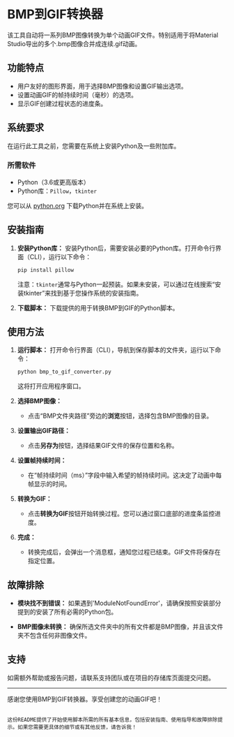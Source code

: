 # BMP到GIF转换器

该工具自动将一系列BMP图像转换为单个动画GIF文件。特别适用于将Material Studio导出的多个.bmp图像合并成连续.gif动画。

## 功能特点

- 用户友好的图形界面，用于选择BMP图像和设置GIF输出选项。
- 设置动画GIF的帧持续时间（毫秒）的选项。
- 显示GIF创建过程状态的进度条。

## 系统要求

在运行此工具之前，您需要在系统上安装Python及一些附加库。

### 所需软件

- Python（3.6或更高版本）
- Python库：`Pillow`，`tkinter`

您可以从 [python.org](https://www.python.org/downloads/) 下载Python并在系统上安装。

## 安装指南

1. **安装Python库：**
   安装Python后，需要安装必要的Python库。打开命令行界面（CLI），运行以下命令：

   ```bash
   pip install pillow
   ```
   注意：`tkinter`通常与Python一起预装。如果未安装，可以通过在线搜索“安装tkinter”来找到基于您操作系统的安装指南。

2. **下载脚本：**
   下载提供的用于转换BMP到GIF的Python脚本。

## 使用方法

1. **运行脚本：**
   打开命令行界面（CLI），导航到保存脚本的文件夹，运行以下命令：

   ```bash
   python bmp_to_gif_converter.py
   ```

   这将打开应用程序窗口。

2. **选择BMP图像：**
   - 点击“BMP文件夹路径”旁边的**浏览**按钮，选择包含BMP图像的目录。

3. **设置输出GIF路径：**
   - 点击**另存为**按钮，选择结果GIF文件的保存位置和名称。

4. **设置帧持续时间：**
   - 在“帧持续时间（ms）”字段中输入希望的帧持续时间。这决定了动画中每帧显示的时间。

5. **转换为GIF：**
   - 点击**转换为GIF**按钮开始转换过程。您可以通过窗口底部的进度条监控进度。

6. **完成：**
   - 转换完成后，会弹出一个消息框，通知您过程已结束。GIF文件将保存在指定位置。

## 故障排除

- **模块找不到错误：**
  如果遇到'ModuleNotFoundError'，请确保按照安装部分提到的安装了所有必需的Python包。

- **BMP图像未转换：**
  确保所选文件夹中的所有文件都是BMP图像，并且该文件夹不包含任何非图像文件。

## 支持

如需额外帮助或报告问题，请联系支持团队或在项目的存储库页面提交问题。

---

感谢您使用BMP到GIF转换器。享受创建您的动画GIF吧！
```

这份README提供了开始使用脚本所需的所有基本信息，包括安装指南、使用指导和故障排除提示。如果您需要更具体的细节或有其他反馈，请告诉我！

